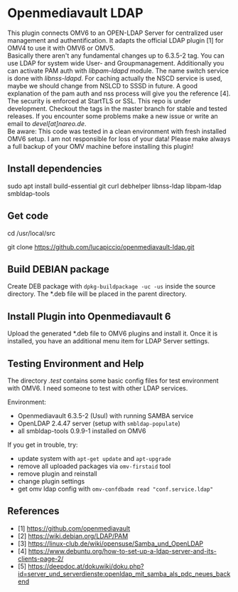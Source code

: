 # Openmediavault LDAP

This plugin connects OMV6 to an OPEN-LDAP Server for centralized user management
and authentification. It adapts the official LDAP plugin [1] for OMV4 to use it
with OMV6 or OMV5.  
Basically there aren't any fundamental changes up to 6.3.5-2 tag. You can use LDAP
for system wide User- and Groupmanagement. Additionally you can activate PAM auth 
with *libpam-ldapd* module. The name switch service is done with *libnss-ldapd*.
For caching actually the NSCD service is used, maybe we should change from NSLCD to 
SSSD in future. A good explanation of the pam auth and nss process will give
you the reference [4].  
The security is enforced at StartTLS or SSL. 
This repo is under development. Checkout the tags in the master branch for stable 
and tested releases. If you encounter some problems make a new issue or write an email
to *devel[at]nareo.de*.  
Be aware: This code was tested in a clean environment with fresh installed OMV6 setup.
I am not responsible for loss of your data! Please make always a full backup
of your OMV machine before installing this plugin!

## Install dependencies

sudo apt install build-essential git curl debhelper libnss-ldap libpam-ldap smbldap-tools

## Get code

cd /usr/local/src

git clone https://github.com/lucapiccio/openmediavault-ldap.git


## Build DEBIAN package

Create DEB package with `dpkg-buildpackage -uc -us` inside the
source directory. The \*.deb file will be placed in the parent
directory.

## Install Plugin into Openmediavault 6

Upload the generated \*.deb file to OMV6 plugins and install it. Once it is
installed, you have an additional menu item for LDAP Server settings.

## Testing Environment and Help

The directory *.test* contains some basic config files for test environment
with OMV6. I need someone to test with other LDAP services.

Environment:
* Openmediavault 6.3.5-2 (Usul) with running SAMBA service
* OpenLDAP 2.4.47 server (setup with `smbldap-populate`)
* all smbldap-tools 0.9.9-1 installed on OMV6

If you get in trouble, try:
* update system with `apt-get update` and `apt-upgrade`
* remove all uploaded packages via `omv-firstaid` tool
* remove plugin and reinstall
* change plugin settings
* get omv ldap config with `omv-confdbadm read "conf.service.ldap"`

## References
* [1]  https://github.com/openmediavault
* [2]  https://wiki.debian.org/LDAP/PAM
* [3]  https://linux-club.de/wiki/opensuse/Samba_und_OpenLDAP
* [4]  https://www.debuntu.org/how-to-set-up-a-ldap-server-and-its-clients-page-2/
* [5]  https://deepdoc.at/dokuwiki/doku.php?id=server_und_serverdienste:openldap_mit_samba_als_pdc_neues_backend

